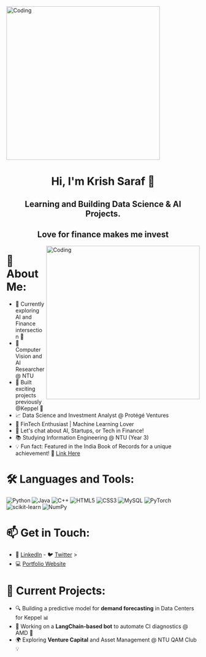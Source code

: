 <img align="middle" alt="Coding" width="400" src="https://giphy.com/gifs/loopagain-hollywood-hack-hacking-xT1XGJEEqTOVq7IW4g)" />
<h1 align="center">Hi, I'm Krish Saraf 🚀</h1>
<h2 align="center">Learning and Building Data Science & AI Projects.</h2>
<h2 align="center"> Love for finance makes me invest </h2>
<img align="right" alt="Coding" width="400" src="https://media.giphy.com/media/M9gbBd9nbDrOTu1Mqx/giphy.gif" />

# 💫 About Me:
- 🔭 Currently exploring AI and Finance intersection 🚀  
- 🌱 Computer Vision and AI Researcher @ NTU  
- 👯 Built exciting projects previously @Keppel  🔧  
- 📈 Data Science and Investment Analyst @ Protégé Ventures  
- 🧠 FinTech Enthusiast | Machine Learning Lover  
- 💬 Let's chat about AI, Startups, or Tech in Finance!  
- 📚 Studying Information Engineering @ NTU (Year 3)  
- 💡 Fun fact: Featured in the India Book of Records for a unique achievement! 🎉 [Link Here](https://indiabookofrecords.in/krish-saraf-appreciation/)  

# 🛠️ Languages and Tools:
![Python](http://img.shields.io/badge/Python-3776AB?style=flat-square&logo=python&logoColor=ffffff)
![Java](https://img.shields.io/badge/-Java-ED8B00?style=flat-square&logo=java&logoColor=ffffff)
![C++](http://img.shields.io/badge/-C++-00599C?style=flat-square&logo=c%2B%2B&logoColor=ffffff)
![HTML5](https://img.shields.io/badge/-HTML5-E34F26?style=flat-square&logo=html5&logoColor=ffffff)
![CSS3](https://img.shields.io/badge/-CSS3-1572B6?style=flat-square&logo=css3)
![MySQL](https://img.shields.io/badge/MySQL-%2307405e.svg?style=flat-square&logo=mysql&logoColor=white)
![PyTorch](https://img.shields.io/badge/PyTorch-%23EE4C2C.svg?style=flat-square&logo=pytorch&logoColor=white)
![scikit-learn](https://img.shields.io/badge/scikit--learn-F06032.svg?style=flat-square&logo=scikit-learn&logoColor=white)
![NumPy](https://img.shields.io/badge/numpy-%23013243.svg?style=flat-square&logo=numpy&logoColor=white)

# 📫 Get in Touch:
- 💼 [LinkedIn](https://www.linkedin.com/in/krishsaraf)  - 🐦 [Twitter](https://twitter.com/KrishSaraf)  >
- 💻 [Portfolio Website](_your-website-link-here_)

# 🎯 Current Projects:
- 🔍 Building a predictive model for **demand forecasting** in Data Centers for Keppel 📊
- 🤖 Working on a **LangChain-based bot** to automate CI diagnostics @ AMD 🤝
- 🌍 Exploring **Venture Capital** and Asset Management @ NTU QAM Club 💡
